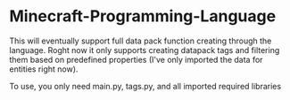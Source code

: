 # Minecraft-Programming-Language
This will eventually support full data pack function creating through the language.
Roght now it only supports creating datapack tags and filtering them based on predefined properties (I've only imported the data for entities right now).

To use, you only need main.py, tags.py, and all imported required libraries
